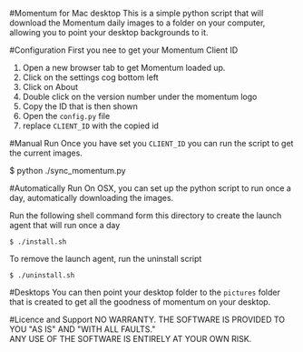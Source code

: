 #Momentum for Mac desktop
This is a simple python script that will download the Momentum daily images to a folder on your computer, allowing you to point your desktop backgrounds to it.

#Configuration
First you nee to get your Momentum Client ID

1. Open a new browser tab to get Momentum loaded up.
2. Click on the settings cog bottom left
3. Click on About
4. Double click on the version number under the momentum logo
5. Copy the ID that is then shown
6. Open the `config.py` file
7. replace `CLIENT_ID` with the copied id

#Manual Run
Once you have set you `CLIENT_ID` you can run the script to get the current images.

  $ python ./sync_momentum.py

#Automatically Run
On OSX, you can set up the python script to run once a day, automatically downloading the images.

Run the following shell command form this directory to create the launch agent that will run once a day

    $ ./install.sh

To remove the launch agent, run the uninstall script

    $ ./uninstall.sh

#Desktops
You can then point your desktop folder to the `pictures` folder that is created to get all the goodness of momentum on your desktop.

#Licence and Support
NO WARRANTY. THE SOFTWARE IS PROVIDED TO YOU "AS IS" AND "WITH ALL FAULTS."  
ANY USE OF THE SOFTWARE IS ENTIRELY AT YOUR OWN RISK.
